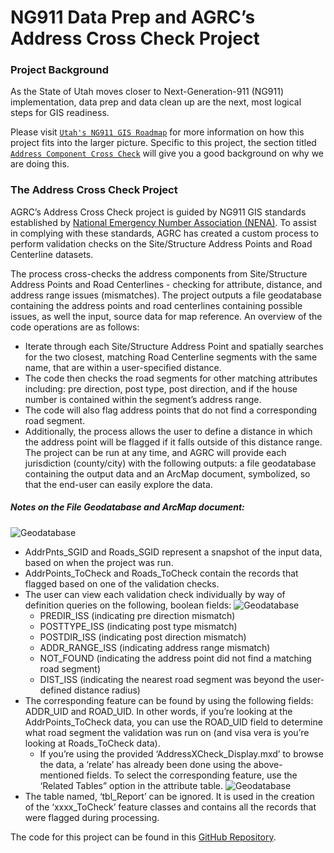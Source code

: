 # NG911 Data Prep and AGRC’s Address Cross Check Project

### Project Background
As the State of Utah moves closer to Next-Generation-911 (NG911) implementation, data prep and data clean up are the next, most logical steps for GIS readiness. 
 
Please visit [`Utah's NG911 GIS Roadmap`](https://gis.utah.gov/2018-08-31-utah-ng911-gis-roadmap-v1/) for more information on how this project fits into the larger picture.  Specific to this project, the section titled [`Address Component Cross Check`](https://gis.utah.gov/2018-08-31-utah-ng911-gis-roadmap-v1/#cross-check) will give you a good background on why we are doing this.

### The Address Cross Check Project
AGRC’s Address Cross Check project is guided by NG911 GIS standards established by [National Emergency Number Association (NENA)](https://www.nena.org/).  To assist in complying with these standards, AGRC has created a custom process to perform validation checks on the Site/Structure Address Points and Road Centerline datasets.

The process cross-checks the address components from Site/Structure Address Points and Road Centerlines - checking for attribute, distance, and address range issues (mismatches). The project outputs a file geodatabase containing the address points and road centerlines containing possible issues, as well the input, source data for map reference.  An overview of the code operations are as follows:

* Iterate through each Site/Structure Address Point and spatially searches for the two closest, matching Road Centerline segments with the same name, that are within a user-specified distance.
* The code then checks the road segments for other matching attributes including: pre direction, post type, post direction, and if the house number is contained within the segment’s address range.  
* The code will also flag address points that do not find a corresponding road segment.
* Additionally, the process allows the user to define a distance in which the address point will be flagged if it falls outside of this distance range.
The project can be run at any time, and AGRC will provide each jurisdiction (county/city) with the following outputs: a file geodatabase containing the output data and an ArcMap document, symbolized, so that the end-user can easily explore the data.   

##### Notes on the File Geodatabase and ArcMap document:

![Geodatabase](/images/fgdb.png)

* AddrPnts_SGID and Roads_SGID represent a snapshot of the input data, based on when the project was run.
* AddrPoints_ToCheck and Roads_ToCheck contain the records that flagged based on one of the validation checks.  
* The user can view each validation check individually by way of definition queries on the following, boolean fields: 
![Geodatabase](/images/fields.png)
	* PREDIR_ISS (indicating pre direction mismatch)
	* POSTTYPE_ISS (indicating post type mismatch)
	* POSTDIR_ISS (indicating post direction mismatch)
	* ADDR_RANGE_ISS (indicating address range mismatch)
	* NOT_FOUND (indicating the address point did not find a matching road segment)
	* DIST_ISS (indicating the nearest road segment was beyond the user-defined distance radius)
* The corresponding feature can be found by using the following fields: ADDR_UID and ROAD_UID.  In other words, if you’re looking at the AddrPoints_ToCheck data, you can use the ROAD_UID field to determine what road segment the validation was run on (and visa vera is you’re looking at Roads_ToCheck data).
	* If you’re using the provided ‘AddressXCheck_Display.mxd’ to browse the data, a ‘relate’ has already been done using the above-mentioned fields.  To select the corresponding feature, use the ‘Related Tables” option in the attribute table.
![Geodatabase](/images/relate.png)
* The table named, ‘tbl_Report’ can be ignored.  It is used in the creation of the ‘xxxx_ToCheck’ feature classes and contains all the records that were flagged during processing.

The code for this project can be found in this [GitHub Repository](https://github.com/gregbunce/AddressData_CrossCheck).

